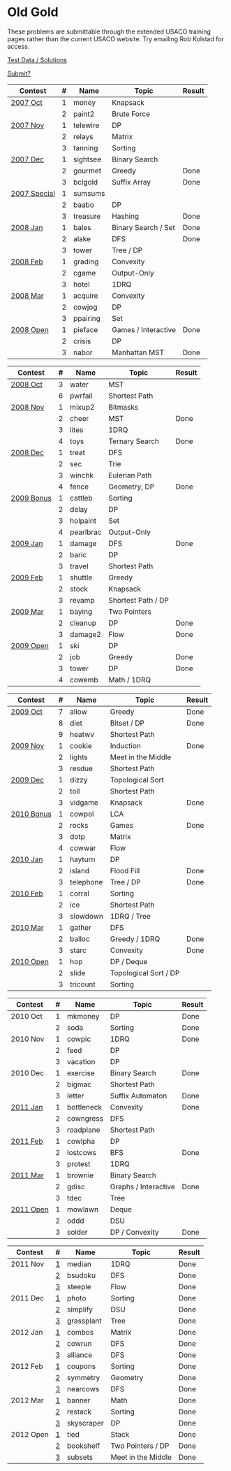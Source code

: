 # Old Gold

These problems are submittable through the extended USACO training pages rather than the current USACO website. Try emailing Rob Kolstad for access.

[Test Data / Solutions](http://contest.usaco.org/TESTDATA/)

[Submit?](https://www.acmicpc.net/category/106)

| Contest                                                 | # | Name       | Topic                 | Result |
| ------------------------------------------------------- | - | ---------- | --------------------- | ------ |
| [2007 Oct](http://tjsct.wikidot.com/usaco-oct07-gold)   | 1 | money      | Knapsack              |        |
|                                                         | 2 | paint2     | Brute Force           |        |
| [2007 Nov](http://tjsct.wikidot.com/usaco-nov07-gold)   | 1 | telewire   | DP                    |        |
|                                                         | 2 | relays     | Matrix                |        |
|                                                         | 3 | tanning    | Sorting               |        |
| [2007 Dec](http://tjsct.wikidot.com/usaco-dec07-gold)   | 1 | sightsee   | Binary Search         |        |
|                                                         | 2 | gourmet    | Greedy                | Done   |
|                                                         | 3 | bclgold    | Suffix Array          | Done   |
| [2007 Special](http://tjsct.wikidot.com/usaco-chn07)    | 1 | sumsums    |                       |        |
|                                                         | 2 | baabo      | DP                    |        |
|                                                         | 3 | treasure   | Hashing               | Done   |
| [2008 Jan](http://tjsct.wikidot.com/usaco-jan08-gold)   | 1 | bales      | Binary Search / Set   | Done   |
|                                                         | 2 | alake      | DFS                   | Done   |
|                                                         | 3 | tower      | Tree / DP             |        |
| [2008 Feb](http://tjsct.wikidot.com/usaco-feb08-gold)   | 1 | grading    | Convexity             |        |
|                                                         | 2 | cgame      | Output-Only           |        |
|                                                         | 3 | hotel      | 1DRQ                  |        |
| [2008 Mar](http://tjsct.wikidot.com/usaco-mar11-gold)   | 1 | acquire    | Convexity             |        |
|                                                         | 2 | cowjog     | DP                    |        |
|                                                         | 3 | ppairing   | Set                   |        |
| [2008 Open](http://tjsct.wikidot.com/usaco-open08-gold) | 1 | pieface    | Games / Interactive   | Done   |
|                                                         | 2 | crisis     | DP                    |        |
|                                                         | 3 | nabor      | Manhattan MST         | Done   |

| Contest                                                 | # | Name       | Topic                 | Result |
| ------------------------------------------------------- | - | ---------- | --------------------- | ------ |
| [2008 Oct](http://tjsct.wikidot.com/usaco-oct08-gold)   | 3 | water      | MST                   |        |
|                                                         | 6 | pwrfail    | Shortest Path         |        |
| [2008 Nov](http://tjsct.wikidot.com/usaco-nov08-gold)   | 1 | mixup2     | Bitmasks              |        |
|                                                         | 2 | cheer      | MST                   | Done   |
|                                                         | 3 | lites      | 1DRQ                  |        |
|                                                         | 4 | toys       | Ternary Search        | Done   |
| [2008 Dec](http://tjsct.wikidot.com/usaco-dec08-gold)   | 1 | treat      | DFS                   |        |
|                                                         | 2 | sec        | Trie                  |        |
|                                                         | 3 | winchk     | Eulerian Path         |        |
|                                                         | 4 | fence      | Geometry, DP          | Done   |
| [2009 Bonus](http://tjsct.wikidot.com/usaco-hol09-gold) | 1 | cattleb    | Sorting               |        |
|                                                         | 2 | delay      | DP                    |        |
|                                                         | 3 | holpaint   | Set                   |        |
|                                                         | 4 | pearlbrac  | Output-Only           |        |
| [2009 Jan](http://tjsct.wikidot.com/usaco-jan09-gold)   | 1 | damage     | DFS                   | Done   |
|                                                         | 2 | baric      | DP                    |        |
|                                                         | 3 | travel     | Shortest Path         |        |
| [2009 Feb](http://tjsct.wikidot.com/usaco-feb09-gold)   | 1 | shuttle    | Greedy                |        |
|                                                         | 2 | stock      | Knapsack              |        |
|                                                         | 3 | revamp     | Shortest Path / DP    |        |
| [2009 Mar](http://tjsct.wikidot.com/usaco-mar09-gold)   | 1 | baying     | Two Pointers          |        |
|                                                         | 2 | cleanup    | DP                    | Done   |
|                                                         | 3 | damage2    | Flow                  | Done   |
| [2009 Open](http://tjsct.wikidot.com/usaco-open09-gold) | 1 | ski        | DP                    |        |
|                                                         | 2 | job        | Greedy                | Done   |
|                                                         | 3 | tower      | DP                    | Done   |
|                                                         | 4 | cowemb     | Math / 1DRQ           |        |

| Contest                                                 | # | Name       | Topic                 | Result |
| ------------------------------------------------------- | - | ---------- | --------------------- | ------ |
| [2009 Oct](http://tjsct.wikidot.com/usaco-oct09-gold)   | 7 | allow      | Greedy                | Done   |
|                                                         | 8 | diet       | Bitset / DP           | Done   |
|                                                         | 9 | heatwv     | Shortest Path         |        |
| [2009 Nov](http://tjsct.wikidot.com/usaco-nov09-gold)   | 1 | cookie     | Induction             | Done   |
|                                                         | 2 | lights     | Meet in the Middle    |        |
|                                                         | 3 | resdue     | Shortest Path         |        |
| [2009 Dec](http://tjsct.wikidot.com/usaco-dec09-gold)   | 1 | dizzy      | Topological Sort      |        |
|                                                         | 2 | toll       | Shortest Path         |        |
|                                                         | 3 | vidgame    | Knapsack              | Done   |
| [2010 Bonus](http://tjsct.wikidot.com/usaco-hol10)      | 1 | cowpol     | LCA                   |        |
|                                                         | 2 | rocks      | Games                 | Done   |
|                                                         | 3 | dotp       | Matrix                |        |
|                                                         | 4 | cowwar     | Flow                  |        |
| [2010 Jan](http://tjsct.wikidot.com/usaco-jan10-gold)   | 1 | hayturn    | DP                    |        |
|                                                         | 2 | island     | Flood Fill            | Done   |
|                                                         | 3 | telephone  | Tree / DP             | Done   |
| [2010 Feb](http://tjsct.wikidot.com/usaco-feb10-gold)   | 1 | corral     | Sorting               |        |
|                                                         | 2 | ice        | Shortest Path         |        |
|                                                         | 3 | slowdown   | 1DRQ / Tree           |        |
| [2010 Mar](http://tjsct.wikidot.com/usaco-mar10-gold)   | 1 | gather     | DFS                   |        |
|                                                         | 2 | balloc     | Greedy / 1DRQ         | Done   |
|                                                         | 3 | starc      | Convexity             | Done   |
| [2010 Open](http://tjsct.wikidot.com/usaco-open10-gold) | 1 | hop        | DP / Deque            |        |
|                                                         | 2 | slide      | Topological Sort / DP |        |
|                                                         | 3 | tricount   | Sorting               |        |

| Contest                                                 | # | Name       | Topic                 | Result |
| ------------------------------------------------------- | - | ---------- | --------------------- | ------ |
| 2010 Oct                                                | 1 | mkmoney    | DP                    | Done   |
|                                                         | 2 | soda       | Sorting               | Done   |
| 2010 Nov                                                | 1 | cowpic     | 1DRQ                  | Done   |
|                                                         | 2 | feed       | DP                    |        |
|                                                         | 3 | vacation   | DP                    |        |
| 2010 Dec                                                | 1 | exercise   | Binary Search         | Done   |
|                                                         | 2 | bigmac     | Shortest Path         |        |
|                                                         | 3 | letter     | Suffix Automaton      | Done   |
| [2011 Jan](http://tjsct.wikidot.com/usaco-jan11-gold)   | 1 | bottleneck | Convexity             | Done   |
|                                                         | 2 | cowngress  | DFS                   |        |
|                                                         | 3 | roadplane  | Shortest Path         |        |
| [2011 Feb](http://tjsct.wikidot.com/usaco-feb11-gold)   | 1 | cowlpha    | DP                    |        |
|                                                         | 2 | lostcows   | BFS                   | Done   |
|                                                         | 3 | protest    | 1DRQ                  |        |
| [2011 Mar](http://tjsct.wikidot.com/usaco-mar11-gold)   | 1 | brownie    | Binary Search         |        |
|                                                         | 2 | gdisc      | Graphs / Interactive  | Done   |
|                                                         | 3 | tdec       | Tree                  |        |
| [2011 Open](http://tjsct.wikidot.com/usaco-open11)      | 1 | mowlawn    | Deque                 |        |
|                                                         | 2 | oddd       | DSU                   |        |
|                                                         | 3 | solder     | DP / Convexity        | Done   |

| Contest   | #                                                              | Name          | Topic                 | Result |
| --------- | -------------------------------------------------------------- | ------------- | --------------------- | ------ |
| 2011 Nov  | [1](http://www.usaco.org/index.php?page=viewproblem2&cpid=91)  | median        | 1DRQ                  | Done   |
|           | [2](http://www.usaco.org/index.php?page=viewproblem2&cpid=92)  | bsudoku       | DFS                   | Done   |
|           | [3](http://www.usaco.org/index.php?page=viewproblem2&cpid=93)  | steeple       | Flow                  | Done   |
| 2011 Dec  | [1](http://www.usaco.org/index.php?page=viewproblem2&cpid=100) | photo         | Sorting               | Done   |
|           | [2](http://www.usaco.org/index.php?page=viewproblem2&cpid=101) | simplify      | DSU                   | Done   |
|           | [3](http://www.usaco.org/index.php?page=viewproblem2&cpid=102) | grassplant    | Tree                  | Done   |
| 2012 Jan  | [1](http://www.usaco.org/index.php?page=viewproblem2&cpid=109) | combos        | Matrix                | Done   |
|           | [2](http://www.usaco.org/index.php?page=viewproblem2&cpid=110) | cowrun        | DFS                   | Done   |
|           | [3](http://www.usaco.org/index.php?page=viewproblem2&cpid=111) | alliance      | DFS                   | Done   |
| 2012 Feb  | [1](http://www.usaco.org/index.php?page=viewproblem2&cpid=118) | coupons       | Sorting               | Done   |
|           | [2](http://www.usaco.org/index.php?page=viewproblem2&cpid=119) | symmetry      | Geometry              | Done   |
|           | [3](http://www.usaco.org/index.php?page=viewproblem2&cpid=120) | nearcows      | DFS                   | Done   |
| 2012 Mar  | [1](http://www.usaco.org/index.php?page=viewproblem2&cpid=127) | banner        | Math                  | Done   |
|           | [2](http://www.usaco.org/index.php?page=viewproblem2&cpid=128) | restack       | Sorting               | Done   |
|           | [3](http://www.usaco.org/index.php?page=viewproblem2&cpid=129) | skyscraper    | DP                    | Done   |
| 2012 Open | [1](http://www.usaco.org/index.php?page=viewproblem2&cpid=137) | tied          | Stack                 | Done   |
|           | [2](http://www.usaco.org/index.php?page=viewproblem2&cpid=138) | bookshelf     | Two Pointers / DP     | Done   |
|           | [3](http://www.usaco.org/index.php?page=viewproblem2&cpid=139) | subsets       | Meet in the Middle    | Done   |
